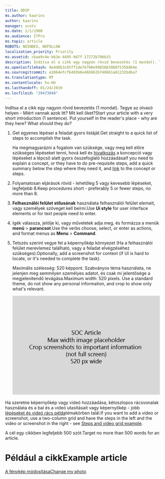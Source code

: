 ```yaml
---
title: ODSP
ms.author: kaarins
author: kaarins
manager: scotv
ms.date: 1/1/1900
ms.audience: ITPro
ms.topic: article
ROBOTS: NOINDEX, NOFOLLOW
localization_priority: Priority
ms.assetid: cbae9c4e-b63e-4495-9d7f-17272b796b33
description: Indítsa el a cikk egy nagyon rövid bevezetés (1 mondat). Tegye az olvasó helyen - Miért vannak azok Itt? Mit kell őket?
ms.openlocfilehash: 0e4d0b3c65ff1de76700e998568398875358d64e
ms.sourcegitcommit: e2864efcfb493b6e46b662b746661a61232bdba7
ms.translationtype: MT
ms.contentlocale: hu-HU
ms.lasthandoff: 01/24/2019
ms.locfileid: "29473048"
---
```

<span data-ttu-id="7e322-p102">Indítsa el a cikk egy nagyon rövid bevezetés (1 mondat). Tegye az olvasó helyen - Miért vannak azok Itt? Mit kell őket?</span><span class="sxs-lookup"><span data-stu-id="7e322-p102">Start your article with a very short introduction (1 sentence). Put yourself in the reader's place - why are they here? What should they do?</span></span> 
  
1. <span data-ttu-id="7e322-108">Get egyenes lépései a feladat gyors listáját.</span><span class="sxs-lookup"><span data-stu-id="7e322-108">Get straight to a quick list of steps to accomplish the task.</span></span>
    
    <span data-ttu-id="7e322-109">Ha megmagyarázni a fogalom van szüksége, vagy meg kell előre szükséges lépéseket tenni, hová kell és [hivatkozás](https://support.office.com/article/f37e7984-cf03-4fde-92d3-82970d7e241b.aspx) a koncepció vagy lépéseket a lépcső alatt gyors összefoglaló hozzáadása</span><span class="sxs-lookup"><span data-stu-id="7e322-109">If you need to explain a concept, or they have to do pre-requisite steps, add a quick summary below the step where they need it, and [link](https://support.office.com/article/f37e7984-cf03-4fde-92d3-82970d7e241b.aspx) to the concept or steps.</span></span> 
    
2. <span data-ttu-id="7e322-110">Folyamatosan eljárások rövid - lehetőleg 5 vagy kevesebb lépéseket, legfeljebb 8.</span><span class="sxs-lookup"><span data-stu-id="7e322-110">Keep procedures short - preferably 5 or fewer steps, no more than 8.</span></span>
    
3. <span data-ttu-id="7e322-111">**Felhasználói felület stílusának** használata felhasználói felület elemeit, vagy személyek szöveget kell beírni.</span><span class="sxs-lookup"><span data-stu-id="7e322-111">Use **Ui style** for user interface elements or for text people need to enter.</span></span> 
    
4. <span data-ttu-id="7e322-112">Igék válassza, jelölje ki, vagy műveletek adja meg, és formázza a menük **menü** \> **parancsot**.</span><span class="sxs-lookup"><span data-stu-id="7e322-112">Use the verbs choose, select, or enter as actions, and format menus as **Menu** \> **Command**.</span></span>
    
5. <span data-ttu-id="7e322-113">Tetszés szerint vegye fel a képernyőkép környezet (Ha a felhasználói felület merevlemez található, vagy a feladat elvégzéséhez szükséges).</span><span class="sxs-lookup"><span data-stu-id="7e322-113">Optionally, add a screenshot for context (if UI is hard to locate, or it's needed to complete the task).</span></span>
    
    <span data-ttu-id="7e322-p103">Maximális szélesség: 520 képpont. Szabványos téma használata, ne jelenjen meg semmilyen személyes adatot, és csak mi jelentősége a megjelenítendő levágása.</span><span class="sxs-lookup"><span data-stu-id="7e322-p103">Maximum width: 520 pixels. Use a standard theme, do not show any personal information, and crop to show only what's relevant.</span></span> 
    
    ![Helyőrző - SOC cikk art legnagyobb szélessége 520 pixel](media/7d43d3be-8658-4a5b-aa15-ed62a47a2b24.png)
  
<span data-ttu-id="7e322-117">Ha szeretne képernyőkép vagy videó hozzáadása, kétoszlopos rácsvonalak használata és a bal és a videó utasításait vagy képernyőkép - jobb [lépéseket és videó rács példa](https://support.office.com/article/14ce8e82-efa0-47f5-bb84-94f078db3dae.aspx)témakörben talál.</span><span class="sxs-lookup"><span data-stu-id="7e322-117">If you want to add a video or screenshot, use a two-column grid and have the steps in the left and the video or screenshot in the right - see [Steps and video grid example](https://support.office.com/article/14ce8e82-efa0-47f5-bb84-94f078db3dae.aspx).</span></span> 
  
<span data-ttu-id="7e322-118">A cél egy cikkben legfeljebb 500 szót.</span><span class="sxs-lookup"><span data-stu-id="7e322-118">Target no more than 500 words for an article.</span></span>
  
# <a name="example-article"></a><span data-ttu-id="7e322-119">Például a cikk</span><span class="sxs-lookup"><span data-stu-id="7e322-119">Example article</span></span>

[<span data-ttu-id="7e322-120">A fénykép módosítása</span><span class="sxs-lookup"><span data-stu-id="7e322-120">Change my photo</span></span>](https://support.office.com/article/555376e0-1fca-49ba-8434-307a0525c767.aspx)
  


